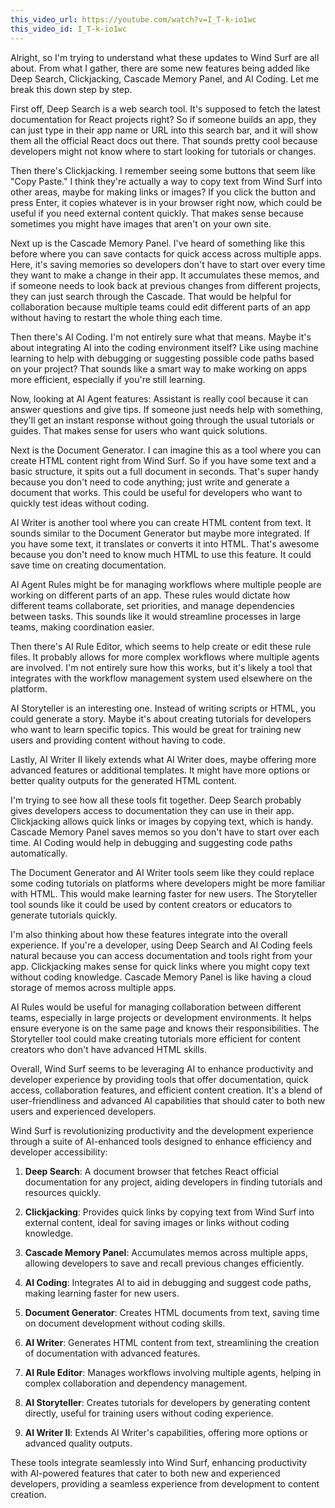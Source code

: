 ```yaml
---
this_video_url: https://youtube.com/watch?v=I_T-k-io1wc
this_video_id: I_T-k-io1wc
---
```

<think>
Alright, so I'm trying to understand what these updates to Wind Surf are all about. From what I gather, there are some new features being added like Deep Search, Clickjacking, Cascade Memory Panel, and AI Coding. Let me break this down step by step.

First off, Deep Search is a web search tool. It's supposed to fetch the latest documentation for React projects right? So if someone builds an app, they can just type in their app name or URL into this search bar, and it will show them all the official React docs out there. That sounds pretty cool because developers might not know where to start looking for tutorials or changes.

Then there's Clickjacking. I remember seeing some buttons that seem like "Copy Paste." I think they're actually a way to copy text from Wind Surf into other areas, maybe for making links or images? If you click the button and press Enter, it copies whatever is in your browser right now, which could be useful if you need external content quickly. That makes sense because sometimes you might have images that aren't on your own site.

Next up is the Cascade Memory Panel. I've heard of something like this before where you can save contacts for quick access across multiple apps. Here, it's saving memories so developers don't have to start over every time they want to make a change in their app. It accumulates these memos, and if someone needs to look back at previous changes from different projects, they can just search through the Cascade. That would be helpful for collaboration because multiple teams could edit different parts of an app without having to restart the whole thing each time.

Then there's AI Coding. I'm not entirely sure what that means. Maybe it's about integrating AI into the coding environment itself? Like using machine learning to help with debugging or suggesting possible code paths based on your project? That sounds like a smart way to make working on apps more efficient, especially if you're still learning.

Now, looking at AI Agent features: Assistant is really cool because it can answer questions and give tips. If someone just needs help with something, they'll get an instant response without going through the usual tutorials or guides. That makes sense for users who want quick solutions.

Next is the Document Generator. I can imagine this as a tool where you can create HTML content right from Wind Surf. So if you have some text and a basic structure, it spits out a full document in seconds. That's super handy because you don't need to code anything; just write and generate a document that works. This could be useful for developers who want to quickly test ideas without coding.

AI Writer is another tool where you can create HTML content from text. It sounds similar to the Document Generator but maybe more integrated. If you have some text, it translates or converts it into HTML. That's awesome because you don't need to know much HTML to use this feature. It could save time on creating documentation.

AI Agent Rules might be for managing workflows where multiple people are working on different parts of an app. These rules would dictate how different teams collaborate, set priorities, and manage dependencies between tasks. This sounds like it would streamline processes in large teams, making coordination easier.

Then there's AI Rule Editor, which seems to help create or edit these rule files. It probably allows for more complex workflows where multiple agents are involved. I'm not entirely sure how this works, but it's likely a tool that integrates with the workflow management system used elsewhere on the platform.

AI Storyteller is an interesting one. Instead of writing scripts or HTML, you could generate a story. Maybe it's about creating tutorials for developers who want to learn specific topics. This would be great for training new users and providing content without having to code.

Lastly, AI Writer II likely extends what AI Writer does, maybe offering more advanced features or additional templates. It might have more options or better quality outputs for the generated HTML content.

I'm trying to see how all these tools fit together. Deep Search probably gives developers access to documentation they can use in their app. Clickjacking allows quick links or images by copying text, which is handy. Cascade Memory Panel saves memos so you don't have to start over each time. AI Coding would help in debugging and suggesting code paths automatically.

The Document Generator and AI Writer tools seem like they could replace some coding tutorials on platforms where developers might be more familiar with HTML. This would make learning faster for new users. The Storyteller tool sounds like it could be used by content creators or educators to generate tutorials quickly.

I'm also thinking about how these features integrate into the overall experience. If you're a developer, using Deep Search and AI Coding feels natural because you can access documentation and tools right from your app. Clickjacking makes sense for quick links where you might copy text without coding knowledge. Cascade Memory Panel is like having a cloud storage of memos across multiple apps.

AI Rules would be useful for managing collaboration between different teams, especially in large projects or development environments. It helps ensure everyone is on the same page and knows their responsibilities. The Storyteller tool could make creating tutorials more efficient for content creators who don't have advanced HTML skills.

Overall, Wind Surf seems to be leveraging AI to enhance productivity and developer experience by providing tools that offer documentation, quick access, collaboration features, and efficient content creation. It's a blend of user-friendliness and advanced AI capabilities that should cater to both new users and experienced developers.
</think>

Wind Surf is revolutionizing productivity and the development experience through a suite of AI-enhanced tools designed to enhance efficiency and developer accessibility:

1. **Deep Search**: A document browser that fetches React official documentation for any project, aiding developers in finding tutorials and resources quickly.

2. **Clickjacking**: Provides quick links by copying text from Wind Surf into external content, ideal for saving images or links without coding knowledge.

3. **Cascade Memory Panel**: Accumulates memos across multiple apps, allowing developers to save and recall previous changes efficiently.

4. **AI Coding**: Integrates AI to aid in debugging and suggest code paths, making learning faster for new users.

5. **Document Generator**: Creates HTML documents from text, saving time on document development without coding skills.

6. **AI Writer**: Generates HTML content from text, streamlining the creation of documentation with advanced features.

7. **AI Rule Editor**: Manages workflows involving multiple agents, helping in complex collaboration and dependency management.

8. **AI Storyteller**: Creates tutorials for developers by generating content directly, useful for training users without coding experience.

9. **AI Writer II**: Extends AI Writer's capabilities, offering more options or advanced quality outputs.

These tools integrate seamlessly into Wind Surf, enhancing productivity with AI-powered features that cater to both new and experienced developers, providing a seamless experience from development to content creation.

